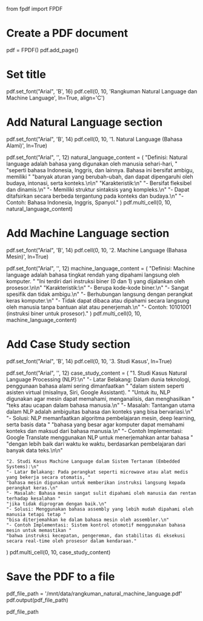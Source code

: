 from fpdf import FPDF

# Create a PDF document
pdf = FPDF()
pdf.add_page()

# Set title
pdf.set_font("Arial", 'B', 16)
pdf.cell(0, 10, 'Rangkuman Natural Language dan Machine Language', ln=True, align='C')

# Add Natural Language section
pdf.set_font("Arial", 'B', 14)
pdf.cell(0, 10, '1. Natural Language (Bahasa Alami)', ln=True)

pdf.set_font("Arial", '', 12)
natural_language_content = (
    "Definisi: Natural language adalah bahasa yang digunakan oleh manusia sehari-hari, "
    "seperti bahasa Indonesia, Inggris, dan lainnya. Bahasa ini bersifat ambigu, memiliki "
    "banyak aturan yang berubah-ubah, dan dapat dipengaruhi oleh budaya, intonasi, serta konteks.\n\n"
    "Karakteristik:\n"
    "- Bersifat fleksibel dan dinamis.\n"
    "- Memiliki struktur sintaksis yang kompleks.\n"
    "- Dapat ditafsirkan secara berbeda tergantung pada konteks dan budaya.\n"
    "- Contoh: Bahasa Indonesia, Inggris, Spanyol."
)
pdf.multi_cell(0, 10, natural_language_content)

# Add Machine Language section
pdf.set_font("Arial", 'B', 14)
pdf.cell(0, 10, '2. Machine Language (Bahasa Mesin)', ln=True)

pdf.set_font("Arial", '', 12)
machine_language_content = (
    "Definisi: Machine language adalah bahasa tingkat rendah yang dipahami langsung oleh komputer. "
    "Ini terdiri dari instruksi biner (0 dan 1) yang dijalankan oleh prosesor.\n\n"
    "Karakteristik:\n"
    "- Berupa kode-kode biner.\n"
    "- Sangat spesifik dan tidak ambigu.\n"
    "- Berhubungan langsung dengan perangkat keras komputer.\n"
    "- Tidak dapat dibaca atau dipahami secara langsung oleh manusia tanpa bantuan alat atau penerjemah.\n"
    "- Contoh: 10101001 (instruksi biner untuk prosesor)."
)
pdf.multi_cell(0, 10, machine_language_content)

# Add Case Study section
pdf.set_font("Arial", 'B', 14)
pdf.cell(0, 10, '3. Studi Kasus', ln=True)

pdf.set_font("Arial", '', 12)
case_study_content = (
    "1. Studi Kasus Natural Language Processing (NLP):\n"
    "- Latar Belakang: Dalam dunia teknologi, penggunaan bahasa alami sering dimanfaatkan "
    "dalam sistem seperti asisten virtual (misalnya, Siri, Google Assistant). "
    "Untuk itu, NLP digunakan agar mesin dapat memahami, menganalisis, dan menghasilkan "
    "teks atau ucapan dalam bahasa manusia.\n"
    "- Masalah: Tantangan utama dalam NLP adalah ambiguitas bahasa dan konteks yang bisa bervariasi.\n"
    "- Solusi: NLP memanfaatkan algoritma pembelajaran mesin, deep learning, serta basis data "
    "bahasa yang besar agar komputer dapat memahami konteks dan maksud dari bahasa manusia.\n"
    "- Contoh Implementasi: Google Translate menggunakan NLP untuk menerjemahkan antar bahasa "
    "dengan lebih baik dari waktu ke waktu, berdasarkan pembelajaran dari banyak data teks.\n\n"
    
    "2. Studi Kasus Machine Language dalam Sistem Tertanam (Embedded Systems):\n"
    "- Latar Belakang: Pada perangkat seperti microwave atau alat medis yang bekerja secara otomatis, "
    "bahasa mesin digunakan untuk memberikan instruksi langsung kepada perangkat keras.\n"
    "- Masalah: Bahasa mesin sangat sulit dipahami oleh manusia dan rentan terhadap kesalahan "
    "jika tidak diprogram dengan baik.\n"
    "- Solusi: Menggunakan bahasa assembly yang lebih mudah dipahami oleh manusia tetapi tetap "
    "bisa diterjemahkan ke dalam bahasa mesin oleh assembler.\n"
    "- Contoh Implementasi: Sistem kontrol otomotif menggunakan bahasa mesin untuk memastikan "
    "bahwa instruksi kecepatan, pengereman, dan stabilitas di eksekusi secara real-time oleh prosesor dalam kendaraan."
)
pdf.multi_cell(0, 10, case_study_content)

# Save the PDF to a file
pdf_file_path = '/mnt/data/rangkuman_natural_machine_language.pdf'
pdf.output(pdf_file_path)

pdf_file_path
